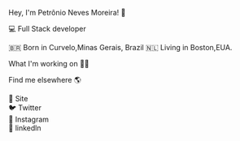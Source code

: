 Hey, I'm Petrônio Neves Moreira! 👋

💻 Full Stack developer 

🇧🇷 Born in Curvelo,Minas Gerais, Brazil
🇳🇱 Living in Boston,EUA.

What I'm working on 👨‍💻

Find me elsewhere 🌎<br>

🚀 Site<br>
🐦 Twitter<br>
📸 Instagram<br>
💼 linkedln
